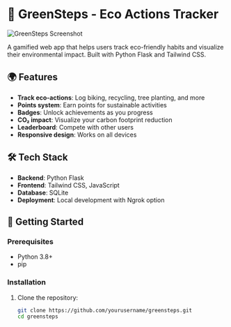 # 🌿 GreenSteps - Eco Actions Tracker

![GreenSteps Screenshot](screenshot.png) <!-- Add a screenshot later -->

A gamified web app that helps users track eco-friendly habits and visualize their environmental impact. Built with Python Flask and Tailwind CSS.

## 🌍 Features

- **Track eco-actions**: Log biking, recycling, tree planting, and more
- **Points system**: Earn points for sustainable activities
- **Badges**: Unlock achievements as you progress
- **CO₂ impact**: Visualize your carbon footprint reduction
- **Leaderboard**: Compete with other users
- **Responsive design**: Works on all devices

## 🛠️ Tech Stack

- **Backend**: Python Flask
- **Frontend**: Tailwind CSS, JavaScript
- **Database**: SQLite
- **Deployment**: Local development with Ngrok option

## 🚀 Getting Started

### Prerequisites

- Python 3.8+
- pip

### Installation

1. Clone the repository:
   ```bash
   git clone https://github.com/yourusername/greensteps.git
   cd greensteps